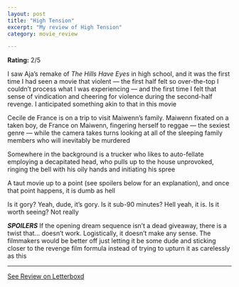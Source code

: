 ```yaml
---
layout: post
title: "High Tension"
excerpt: "My review of High Tension"
category: movie_review

---
```


**Rating:** 2/5

I saw Aja’s remake of <i>The Hills Have Eyes</i> in high school, and it was the first time I had seen a movie that violent — the first half felt so over-the-top I couldn’t process what I was experiencing — and the first time I felt that sense of vindication and cheering for violence during the second-half revenge. I anticipated something akin to that in this movie

Cecile de France is on a trip to visit Maiwenn’s family. Maiwenn fixated on a taken boy, de France on Maiwenn, fingering herself to reggae — the sexiest genre — while the camera takes turns looking at all of the sleeping family members who will inevitably be murdered

Somewhere in the background is a trucker who likes to auto-fellate employing a decapitated head, who pulls up to the house unprovoked, ringing the bell with his oily hands and initiating his spree

A taut movie up to a point (see spoilers below for an explanation), and once that point happens, it is dumb as hell

Is it gory? Yeah, dude, it’s gory. Is it sub-90 minutes? Hell yeah, it is. Is it worth seeing? Not really


<b>***SPOILERS***</b>
If the opening dream sequence isn’t a dead giveaway, there is a twist that… doesn’t work. Logistically, it doesn’t make any sense. The filmmakers would be better off just letting it be some dude and sticking closer to the revenge film formula instead of trying to upturn it as carelessly as this

<hr>

[See Review on Letterboxd](https://boxd.it/4e2JyT)
